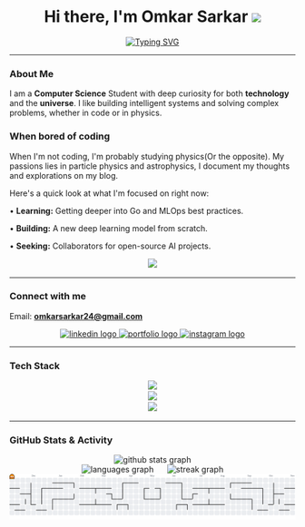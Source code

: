 <div align="center">
  
  <h1 align="center">
    Hi there, I'm Omkar Sarkar 
    <img src="https://media.giphy.com/media/hvRJCLFzcasrR4ia7z/giphy.gif" width="35px">
  </h1>
  
 <p align="center">
  <a href="https://readme-typing-svg.demolab.com">
    <img src="https://readme-typing-svg.demolab.com?font=Fira+Code&size=20&pause=1000&color=FFAC1C&center=true&width=650&lines=Developing+Intelligent+Systems;Applying+Computational+Methods+to+Astrophysics;Exploring+Fundamental+Physics+through+Computation" alt="Typing SVG" />
  </a>
</p>

  

</div>

---

### About Me

I am a **Computer Science** Student with deep curiosity for both **technology** and the **universe**.
I like building intelligent systems and solving complex problems, whether in code or in physics.

### When bored of coding

When I'm not coding, I'm probably studying physics(Or the opposite). My passions lies in particle physics and astrophysics, I document my thoughts and explorations on my blog.


Here's a quick look at what I'm focused on right now:

•  **Learning:** Getting deeper into Go and MLOps best practices.

•  **Building:** A new deep learning model from scratch.

•  **Seeking:** Collaborators for open-source AI projects.

<div align="center">
  <a href="https://orbrane.org" target="_blank">
    <img src="https://img.shields.io/static/v1?label=&message=Read%20My%20Blog%20at%20Orbrane.org&color=5837D0&style=for-the-badge&logo=ghost&logoColor=white"/>
  </a>
</div>

---

### Connect with me

Email: **omkarsarkar24@gmail.com**

<p align="center">
  <a href="https://www.linkedin.com/in/omkar-sarkar-3560b5344/" target="_blank">
    <img src="https://img.shields.io/static/v1?message=LinkedIn&logo=linkedin&label=&color=0077B5&logoColor=white&labelColor=&style=for-the-badge" height="30" alt="linkedin logo"  />
  </a>
  <a href="[YOUR PORTFOLIO/WEBSITE URL]" target="_blank">
    <img src="https://img.shields.io/static/v1?message=Portfolio&logo=Firefox&label=&color=FF7139&logoColor=white&labelColor=&style=for-the-badge" height="30" alt="portfolio logo"  />
  </a>
  <a href="[YOUR INSTAGRAM URL]" target="_blank">
    <img src="https://img.shields.io/static/v1?message=Instagram&logo=instagram&label=&color=E4405F&logoColor=white&labelColor=&style=for-the-badge" height="30" alt="instagram logo" />
  </a>
</p>

---

### Tech Stack

<p align="center">
  <a href="https://skillicons.dev">
    <img src="https://skillicons.dev/icons?i=html,css,python,go,php,fortran" />
  </a>
  <br>

  
  <a href="https://skillicons.dev">
    <img src="https://skillicons.dev/icons?i=tensorflow,pytorch,sklearn" />
  </a>
  <br>

  
  <a href="https://skillicons.dev">
    <img src="https://skillicons.dev/icons?i=git,github,vscode,docker" />
  </a>
</p>

---

### GitHub Stats & Activity

<div align="center">
  <img src="https://github-readme-stats.vercel.app/api?username=OmkarSarkar204&show_icons=true&theme=tokyonight&hide_border=false&include_all_commits=true" alt="github stats graph" height="165"/>
  <br>
  <img src="https://github-readme-stats.vercel.app/api/top-langs?username=OmkarSarkar204&locale=en&hide_title=false&layout=compact&card_width=320&langs_count=5&theme=tokyonight&hide_border=false&order=2" alt="languages graph" height="165"/>
  &nbsp;&nbsp;&nbsp;&nbsp;
  <img src="https://streak-stats.demolab.com?user=OmkarSarkar204&locale=en&mode=daily&theme=tokyonight&hide_border=false&border_radius=5&order=3" alt="streak graph" height="165"/>
</div>

<picture>
  <source media="(prefers-color-scheme: dark)" srcset="https://raw.githubusercontent.com/OmkarSarkar204/OmkarSarkar204/output/pacman-contribution-graph-dark.svg">
  <source media="(prefers-color-scheme: light)" srcset="https://raw.githubusercontent.com/OmkarSarkar204/OmkarSarkar204/output/pacman-contribution-graph.svg">
  <img alt="pacman contribution graph" src="https://raw.githubusercontent.com/OmkarSarkar204/OmkarSarkar204/output/pacman-contribution-graph.svg">
</picture>

